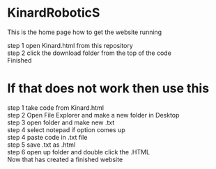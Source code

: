 # KinardRoboticS
This is the home page
how to get the website running
<div>step 1 open Kinard.html from this repository</div>
<div>step 2 click the download folder from the top of the code</div>
<div>Finished</div>
<h1>If that does not work then use this</h1>
<div>step 1 take code from Kinard.html</div>
<div>step 2 Open File Explorer and make a new folder in Desktop</div>
<div>step 3 open folder and make new .txt</div>
<div>step 4 select notepad if option comes up</div>
<div>step 4 paste code in .txt file</div>
<div>step 5 save .txt as .html</div>
<div>step 6 open up folder and double click the .HTML</div>
<div>Now that has created a finished website</div>
